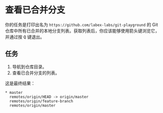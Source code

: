 # 查看已合并分支

你的任务是打印出名为 `https://github.com/labex-labs/git-playground` 的 Git 仓库中所有已合并的本地分支列表。获取列表后，你应该能够使用箭头键浏览它，并通过按 <kbd>Q</kbd> 键退出。

## 任务

1. 导航到仓库目录。
2. 查看已合并分支的列表。

这是最终结果：

```
* master
  remotes/origin/HEAD -> origin/master
  remotes/origin/feature-branch
  remotes/origin/master
```

